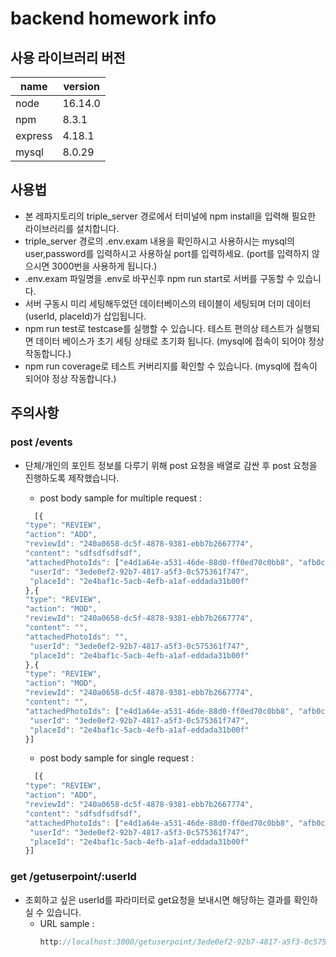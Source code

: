 # backend homework info
## 사용 라이브러리 버전
|name|version|
|----|-------|
|node|16.14.0|
|npm|8.3.1|
|express|4.18.1|
|mysql|8.0.29|

## 사용법
- 본 레파지토리의 triple_server 경로에서 터미널에 npm install을 입력해 필요한 라이브러리를 설치합니다.
- triple_server 경로의 .env.exam 내용을 확인하시고 사용하시는 mysql의 user,password를 입력하시고 사용하실 port를 입력하세요.
  (port를 입력하지 않으시면 3000번을 사용하게 됩니다.)
- .env.exam 파일명을 .env로 바꾸신후 npm run start로 서버를 구동할 수 있습니다.
- 서버 구동시 미리 세팅해두었던 데이터베이스의 테이블이 세팅되며 더미 데이터 (userId, placeId)가 삽입됩니다.
- npm run test로 testcase를 실행할 수 있습니다. 테스트 편의상 테스트가 실행되면 데이터 베이스가 초기 세팅 상태로 초기화 됩니다.
  (mysql에 접속이 되어야 정상 작동합니다.)
- npm run coverage로 테스트 커버리지를 확인할 수 있습니다.
  (mysql에 접속이 되어야 정상 작동합니다.)

## 주의사항
### post /events
- 단체/개인의 포인트 정보를 다루기 위해 post 요청을 배열로 감싼 후 post 요청을 진행하도록 제작했습니다.
  - post body sample for multiple request :
  ```javascript
    [{
  "type": "REVIEW",
  "action": "ADD",
  "reviewId": "240a0658-dc5f-4878-9381-ebb7b2667774",
  "content": "sdfsdfsdfsdf",
  "attachedPhotoIds": ["e4d1a64e-a531-46de-88d0-ff0ed70c0bb8", "afb0cef2-851d-4a50-bb07-9cc15cbdc332"],
   "userId": "3ede0ef2-92b7-4817-a5f3-0c575361f747",
   "placeId": "2e4baf1c-5acb-4efb-a1af-eddada31b00f"
  },{
  "type": "REVIEW",
  "action": "MOD",
  "reviewId": "240a0658-dc5f-4878-9381-ebb7b2667774",
  "content": "",
  "attachedPhotoIds": "",
   "userId": "3ede0ef2-92b7-4817-a5f3-0c575361f747",
   "placeId": "2e4baf1c-5acb-4efb-a1af-eddada31b00f"
  },{
  "type": "REVIEW",
  "action": "MOD",
  "reviewId": "240a0658-dc5f-4878-9381-ebb7b2667774",
  "content": "",
  "attachedPhotoIds": ["e4d1a64e-a531-46de-88d0-ff0ed70c0bb8", "afb0cef2-851d-4a50-bb07-9cc15cbdc332"],
   "userId": "3ede0ef2-92b7-4817-a5f3-0c575361f747",
   "placeId": "2e4baf1c-5acb-4efb-a1af-eddada31b00f"
  }]
  ```
  
  - post body sample for single request :
  ```javascript
    [{
  "type": "REVIEW",
  "action": "ADD",
  "reviewId": "240a0658-dc5f-4878-9381-ebb7b2667774",
  "content": "sdfsdfsdfsdf",
  "attachedPhotoIds": ["e4d1a64e-a531-46de-88d0-ff0ed70c0bb8", "afb0cef2-851d-4a50-bb07-9cc15cbdc332"],
   "userId": "3ede0ef2-92b7-4817-a5f3-0c575361f747",
   "placeId": "2e4baf1c-5acb-4efb-a1af-eddada31b00f"
  }]
  ```
  
### get /getuserpoint/:userId
- 조회하고 싶은 userId를 파라미터로 get요청을 보내시면 해당하는 결과를 확인하실 수 있습니다.
  - URL sample : 
    ```javascript
    http://localhost:3000/getuserpoint/3ede0ef2-92b7-4817-a5f3-0c575361f745
    ```
  
